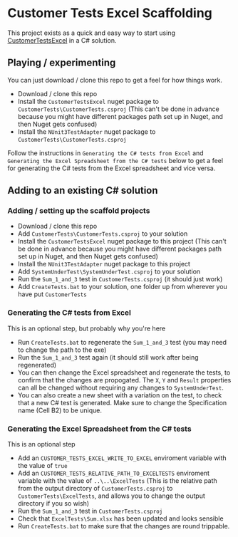 # Customer Tests Excel Scaffolding 

This project exists as a quick and easy way to start using [CustomerTestsExcel](https://github.com/resgroup/customer-tests-excel) in a C# solution.

## Playing / experimenting

You can just download / clone this repo to get a feel for how things work.

- Download / clone this repo
- Install the `CustomerTestsExcel` nuget package to `CustomerTests\CustomerTests.csproj` (This can't be done in advance because you might have different packages path set up in Nuget, and then Nuget gets confused)
- Install the `NUnit3TestAdapter` nuget package to `CustomerTests\CustomerTests.csproj`

Follow the instructions in `Generating the C# tests from Excel` and `Generating the Excel Spreadsheet from the C# tests` below to get a feel for generating the C# tests from the Excel spreadsheet and vice versa.

## Adding to an existing C# solution


### Adding / setting up the scaffold projects

- Download / clone this repo
- Add `CustomerTests\CustomerTests.csproj` to your solution
- Install the `CustomerTestsExcel` nuget package to this project (This can't be done in advance because you might have different packages path set up in Nuget, and then Nuget gets confused)
- Install the `NUnit3TestAdapter` nuget package to this project
- Add `SystemUnderTest\SystemUnderTest.csproj` to your solution
- Run the `Sum_1_and_3` test in `CustomerTests.csproj` (it should just work)
- Add `CreateTests.bat` to your solution, one folder up from wherever you have put `CustomerTests`

### Generating the C# tests from Excel

This is an optional step, but probably why you're here

- Run `CreateTests.bat` to regenerate the `Sum_1_and_3` test (you may need to change the path to the exe)
- Run the `Sum_1_and_3` test again (it should still work after being regenerated)
- You can then change the Excel spreadsheet and regenerate the tests, to confirm that the changes are propogated. The `X`, `Y` and `Result` properties can all be changed without requiring any changes to `SystemUnderTest`. 
- You can also create a new sheet with a variation on the test, to check that a new C# test is generated. Make sure to change the Specification name (Cell B2) to be unique.

### Generating the Excel Spreadsheet from the C# tests

This is an optional step

- Add an `CUSTOMER_TESTS_EXCEL_WRITE_TO_EXCEL` enviroment variable with the value of `true`
- Add an `CUSTOMER_TESTS_RELATIVE_PATH_TO_EXCELTESTS` enviroment variable with the value of `..\..\ExcelTests` (This is the relative path from the output directory of `CustomerTests.csproj` to `CustomerTests\ExcelTests`, and allows you to change the output directory if you so wish)
- Run the `Sum_1_and_3` test in `CustomerTests.csproj`
- Check that `ExcelTests\Sum.xlsx` has been updated and looks sensible
- Run `CreateTests.bat` to make sure that the changes are round trippable.



